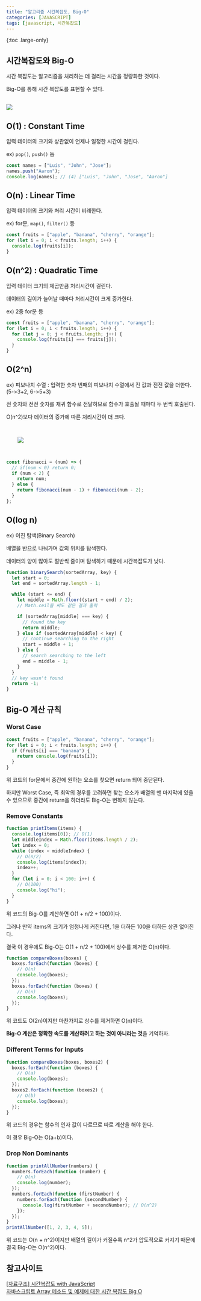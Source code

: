```yaml
---
title: "알고리즘 시간복잡도, Big-O"
categories: [JAVASCRIPT]
tags: [javascript, 시간복잡도]
---
```


{:toc .large-only}

## 시간복잡도와 Big-O

시간 복잡도는 알고리즘을 처리하는 데 걸리는 시간을 정량화한 것이다.

Big-O를 통해 시간 복잡도를 표현할 수 있다.

<br/>

<img src="/assets/img/blog/2021-10-11-Big-O_01.jpg">

## O(1) : Constant Time

입력 데이터의 크기와 상관없이 언제나 일정한 시간이 걸린다.

ex) `pop()`, `push()` 등

```js
const names = ["Luis", "John", "Jose"];
names.push("Aaron");
console.log(names); // (4) ["Luis", "John", "Jose", "Aaron"]
```

## O(n) : Linear Time

입력 데이터의 크기와 처리 시간이 비례한다.

ex) for문, `map()`, `filter()` 등

```js
const fruits = ["apple", "banana", "cherry", "orange"];
for (let i = 0; i < fruits.length; i++) {
  console.log(fruits[i]);
}
```

## O(n^2) : Quadratic Time

입력 데이터 크기의 제곱만큼 처리시간이 걸린다.

데이터의 길이가 늘어날 때마다 처리시간이 크게 증가한다.

ex) 2중 for문 등

```js
const fruits = ["apple", "banana", "cherry", "orange"];
for (let i = 0; i < fruits.length; i++) {
  for (let j = 0; j < fruits.length; j++) {
    console.log(fruits[i] === fruits[j]);
  }
}
```

## O(2^n)

ex) 피보나치 수열 : 입력한 숫자 번째의 피보나치 수열에서 전 값과 전전 값을 더한다. (5->3+2, 6->5+3)

전 숫자와 전전 숫자를 재귀 함수로 전달하므로 함수가 호출될 때마다 두 번씩 호출된다.

O(n^2)보다 데이터의 증가에 따른 처리시간이 더 크다.

<img src="/assets/img/blog/2021-10-11-Big-O_02.jpg" style="margin:30px;">

```js
const fibonacci = (num) => {
  // if(num < 0) return 0;
  if (num < 2) {
    return num;
  } else {
    return fibonacci(num - 1) + fibonacci(num - 2);
  }
};
```

## O(log n)

ex) 이진 탐색(Binary Search)

배열을 반으로 나눠가며 값의 위치를 탐색한다.

데이터의 양이 많아도 절반씩 줄이며 탐색하기 때문에 시간복잡도가 낮다.

```js
function binarySearch(sortedArray, key) {
  let start = 0;
  let end = sortedArray.length - 1;

  while (start <= end) {
    let middle = Math.floor((start + end) / 2);
    // Math.ceil을 써도 같은 결과 출력

    if (sortedArray[middle] === key) {
      // found the key
      return middle;
    } else if (sortedArray[middle] < key) {
      // continue searching to the right
      start = middle + 1;
    } else {
      // search searching to the left
      end = middle - 1;
    }
  }
  // key wasn't found
  return -1;
}
```

## Big-O 계산 규칙

### Worst Case

```js
const fruits = ["apple", "banana", "cherry", "orange"];
for (let i = 0; i < fruits.length; i++) {
  if (fruits[i] === "banana") {
    return console.log(fruits[i]);
  }
}
```

위 코드의 for문에서 중간에 원하는 요소를 찾으면 return 되어 중단된다.

하지만 Worst Case, 즉 최악의 경우를 고려하면 찾는 요소가 배열의 맨 마지막에 있을 수 있으므로 중간에 return을 하더라도 Big-O는 변하지 않는다.

### Remove Constants

```js
function printItems(items) {
  console.log(items[0]); // O(1)
  let middleIndex = Math.floor(items.length / 2);
  let index = 0;
  while (index < middleIndex) {
    // O(n/2)
    console.log(items[index]);
    index++;
  }
  for (let i = 0; i < 100; i++) {
    // O(100)
    console.log("hi");
  }
}
```

위 코드의 Big-O를 계산하면 O(1 + n/2 + 100)이다.

그러나 만약 items의 크기가 엄청나게 커진다면, 1을 더하든 100을 더하든 상관 없어진다.

결국 이 경우에도 Big-O는 O(1 + n/2 + 100)에서 상수를 제거한 O(n)이다.

```js
function compareBoxes(boxes) {
  boxes.forEach(function (boxes) {
    // O(n)
    console.log(boxes);
  });
  boxes.forEach(function (boxes) {
    // O(n)
    console.log(boxes);
  });
}
```

위 코드도 O(2n)이지만 마찬가지로 상수를 제거하면 O(n)이다.

**Big-O 계산은 정확한 속도를 계산하려고 하는 것이 아니라는 것**을 기억하자.

### Different Terms for Inputs

```js
function compareBoxes(boxes, boxes2) {
  boxes.forEach(function (boxes) {
    // O(a)
    console.log(boxes);
  });
  boxes2.forEach(function (boxes2) {
    // O(b)
    console.log(boxes);
  });
}
```

위 코드의 경우는 함수의 인자 값이 다르므로 따로 계산을 해야 한다.

이 경우 Big-O는 O(a+b)이다.

### Drop Non Dominants

```js
function printAllNumber(numbers) {
  numbers.forEach(function (number) {
    // O(n)
    console.log(number);
  });
  numbers.forEach(function (firstNumber) {
    numbers.forEach(function (secondNumber) {
      console.log(firstNumber + secondNumber); // O(n^2)
    });
  });
}
printAllNumber([1, 2, 3, 4, 5]);
```

위 코드는 O(n + n^2)이지만 배열의 길이가 커질수록 n^2가 압도적으로 커지기 때문에 결국 Big-O는 O(n^2)이다.

## 참고사이트

[[자료구조] 시간복잡도 with JavaScript](https://overcome-the-limits.tistory.com/entry/%EC%9E%90%EB%A3%8C%EA%B5%AC%EC%A1%B0-%EC%8B%9C%EA%B0%84%EB%B3%B5%EC%9E%A1%EB%8F%84-with-JavaScript)<br/>
[자바스크립트 Array 메소드 및 예제에 대한 시간 복잡도 Big O](https://kimyejin.tistory.com/m/62)
